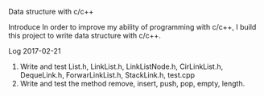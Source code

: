 Data structure with c/c++

Introduce
	In order to improve my ability of programming with c/c++, I build this project to write data structure with c/c++.

Log
2017-02-21
1.	Write and test List.h, LinkList.h, LinkListNode.h, CirLinkList.h, DequeLink.h, ForwarLinkList.h, StackLink.h, test.cpp
2.	Write and test the method remove, insert, push, pop, empty, length.
